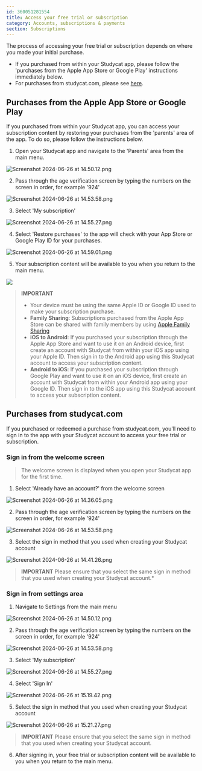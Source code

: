 ```yaml
---
id: 360051281554
title: Access your free trial or subscription
category: Accounts, subscriptions & payments
section: Subscriptions
---
```

The process of accessing your free trial or subscription depends on where you made your initial purchase.

- If you purchased from within your Studycat app, please follow the 'purchases from the Apple App Store or Google Play' instructions immediately below.
- For purchases from studycat.com, please see [here](#purchases-from-studycat.com).

## Purchases from the Apple App Store or Google Play

If you purchased from within your Studycat app, you can access your subscription content by restoring your purchases from the 'parents' area of the app. To do so, please follow the instructions below.

1. Open your Studycat app and navigate to the 'Parents' area from the main menu.

![Screenshot 2024-06-26 at 14.50.12.png](https://help.studycat.com/hc/article_attachments/34287519400729)

2. Pass through the age verification screen by typing the numbers on the screen in order, for example '924'

![Screenshot 2024-06-26 at 14.53.58.png](https://help.studycat.com/hc/article_attachments/34287555450393)

3. Select 'My subscription'

​![Screenshot 2024-06-26 at 14.55.27.png](https://help.studycat.com/hc/article_attachments/34287519414041)​

4. Select 'Restore purchases' to the app will check with your App Store or Google Play ID for your purchases.

​![Screenshot 2024-06-26 at 14.59.01.png](https://help.studycat.com/hc/article_attachments/34287519421465)​

5. Your subscription content will be available to you when you return to the main menu.

![](https://help.studycat.com/hc/article_attachments/4411933457561)

> **IMPORTANT**
> - Your device must be using the same Apple ID or Google ID used to make your subscription purchase.
> - **Family Sharing**: Subscriptions purchased from the Apple App Store can be shared with family members by using [Apple Family Sharing](https://www.apple.com/family-sharing/)
> - **iOS to Android**: If you purchased your subscription through the Apple App Store and want to use it on an Android device, first create an account with Studycat from within your iOS app using your Apple ID. Then sign in to the Android app using this Studycat account to access your subscription content.
> - **Android to iOS**: If you purchased your subscription through Google Play and want to use it on an iOS device, first create an account with Studycat from within your Android app using your Google ID. Then sign in to the iOS app using this Studycat account to access your subscription content.

## Purchases from studycat.com

If you purchased or redeemed a purchase from studycat.com, you'll need to sign in to the app with your Studycat account to access your free trial or subscription.

### Sign in from the welcome screen

> The welcome screen is displayed when you open your Studycat app for the first time.

1. Select 'Already have an account?' from the welcome screen

![Screenshot 2024-06-26 at 14.36.05.png](https://help.studycat.com/hc/article_attachments/34287555485849)

2. Pass through the age verification screen by typing the numbers on the screen in order, for example '924'

![Screenshot 2024-06-26 at 14.53.58.png](https://help.studycat.com/hc/article_attachments/34287555450393)

3. Select the sign in method that you used when creating your Studycat account

![Screenshot 2024-06-26 at 14.41.26.png](https://help.studycat.com/hc/article_attachments/34287519426841)

> **IMPORTANT**
Please ensure that you select the same sign in method that you used when creating your Studycat account.*

### Sign in from settings area

1. Navigate to Settings from the main menu

![Screenshot 2024-06-26 at 14.50.12.png](https://help.studycat.com/hc/article_attachments/34287519400729)

2. Pass through the age verification screen by typing the numbers on the screen in order, for example '924'

![Screenshot 2024-06-26 at 14.53.58.png](https://help.studycat.com/hc/article_attachments/34287555450393)

3. Select 'My subscription'

![Screenshot 2024-06-26 at 14.55.27.png](https://help.studycat.com/hc/article_attachments/34287519414041)

4. Select 'Sign In'

![Screenshot 2024-06-26 at 15.19.42.png](https://help.studycat.com/hc/article_attachments/34287555502873)

5. Select the sign in method that you used when creating your Studycat account

![Screenshot 2024-06-26 at 15.21.27.png](https://help.studycat.com/hc/article_attachments/34287519436185)

> **IMPORTANT** 
Please ensure that you select the same sign in method that you used when creating your Studycat account.

6. After signing in, your free trial or subscription content will be available to you when you return to the main menu.
